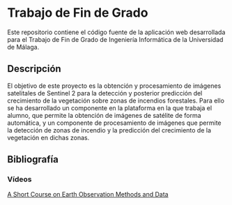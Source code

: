 # Trabajo de Fin de Grado

Este repositorio contiene el código fuente de la aplicación web desarrollada para el Trabajo de Fin de Grado de Ingeniería Informática de la Universidad de Málaga.

## Descripción

El objetivo de este proyecto es la obtención y procesamiento de imágenes satelitales de Sentinel 2 para la detección y posterior predicción del crecimiento de la vegetación sobre zonas de incendios forestales. Para ello se ha desarrollado un componente en la plataforma en la que trabaja el alumno, que permite la obtención de imágenes de satélite de forma automática, y un componente de procesamiento de imágenes que permite la detección de zonas de incendio y la predicción del crecimiento de la vegetación en dichas zonas.

## Bibliografía

### Vídeos

[A Short Course on Earth Observation Methods and Data](https://www.youtube.com/watch?v=Pz-96PMm5x8)
